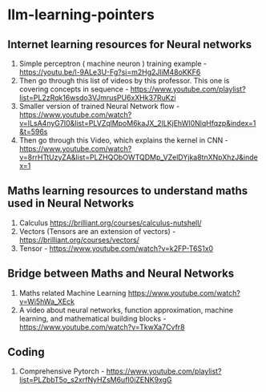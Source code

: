 # llm-learning-pointers #

## Internet learning resources for Neural networks
1. Simple perceptron ( machine neuron ) training example - https://youtu.be/l-9ALe3U-Fg?si=m2Hg2JliM48oKKF6
2. ⁠Then go through this list of videos by this professor. This one is covering concepts in sequence - https://www.youtube.com/playlist?list=PL2zRqk16wsdo3VJmrusPU6xXHk37RuKzi
3. Smaller version of trained Neural Network flow - https://www.youtube.com/watch?v=ILsA4nyG7I0&list=PLVZqlMpoM6kaJX_2lLKjEhWI0NlqHfqzp&index=1&t=596s
4. Then go through this Video, which explains the kernel in CNN - https://www.youtube.com/watch?v=8rrHTtUzyZA&list=PLZHQObOWTQDMp_VZelDYjka8tnXNpXhzJ&index=1

## Maths learning resources to understand maths used in Neural Networks

1. Calculus https://brilliant.org/courses/calculus-nutshell/
2. Vectors (Tensors are an extension of vectors) - https://brilliant.org/courses/vectors/
3. Tensor - https://www.youtube.com/watch?v=k2FP-T6S1x0

## Bridge between Maths and Neural Networks
1. Maths related Machine Learning https://www.youtube.com/watch?v=Wi5hWa_XEck
2. A video about neural networks, function approximation, machine learning, and mathematical building blocks - https://www.youtube.com/watch?v=TkwXa7Cvfr8

## Coding

1. Comprehensive Pytorch - https://www.youtube.com/playlist?list=PLZbbT5o_s2xrfNyHZsM6ufI0iZENK9xgG
